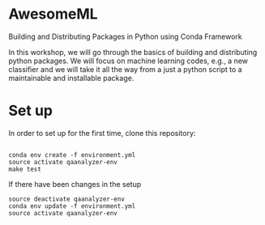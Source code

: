 # AwesomeML
Building and Distributing Packages in Python using Conda Framework

In this workshop, we will go through the basics of building and distributing python packages.
We will focus on machine learning codes, e.g., a new classifier and we will take it all the way
from a just a python script to a maintainable and installable package.

# Set up
In order to set up for the first time, clone this repository:
```commandline

conda env create -f environment.yml
source activate qaanalyzer-env
make test
```
If there have been changes in the setup
```commandline
source deactivate qaanalyzer-env
conda env update -f environment.yml
source activate qaanalyzer-env
```